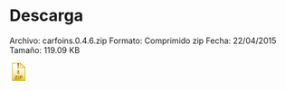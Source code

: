 # Descarga

Archivo: carfoins.0.4.6.zip
Formato: Comprimido zip
Fecha: 22/04/2015
Tamaño: 119.09 KB

<a href = "https://github.com/Webierta/carfoins/raw/gh-pages/carfoins.0.4.6.zip" download>
<img border="0" src="https://github.com/Webierta/carfoins/blob/gh-pages/zip.png?raw=true" alt="carfoins.0.4.6.zip">
</a>

